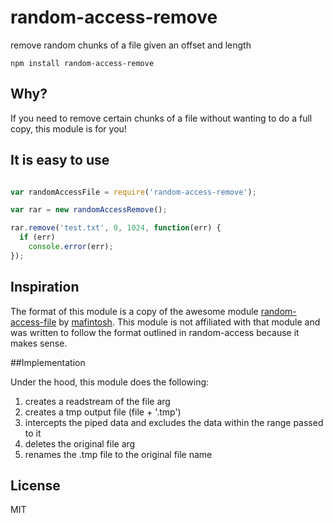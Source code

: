 # random-access-remove

remove random chunks of a file given an offset and length

	npm install random-access-remove

## Why?

If you need to remove certain chunks of a file without wanting to do a full copy, this module is for you!

## It is easy to use

``` js

var randomAccessFile = require('random-access-remove');

var rar = new randomAccessRemove();

rar.remove('test.txt', 0, 1024, function(err) {
  if (err)
    console.error(err);
});

```
## Inspiration

The format of this module is a copy of the awesome module [random-access-file](https://github.com/mafintosh/random-access-file) by [mafintosh](https://github.com/mafintosh).  This module is not affiliated with that module and was written to follow the format outlined in random-access because it makes sense.

##Implementation

Under the hood, this module does the following:
1. creates a readstream of the file arg
2. creates a tmp output file (file + '.tmp')
3. intercepts the piped data and excludes the data within the range passed to it
4. deletes the original file arg
5. renames the .tmp file to the original file name

## License

MIT

